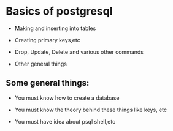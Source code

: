 
# Basics of postgresql

- Making and inserting into tables

- Creating primary keys,etc

- Drop, Update, Delete and various other commands

- Other general things


## Some general things:
 - You must know how to create a database

 - You must know the theory behind these things like keys, etc

- You must have idea about psql shell,etc
